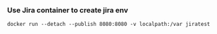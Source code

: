 ### Use Jira container to create jira env

```docker
docker run --detach --publish 8080:8080 -v localpath:/var jiratest
```
